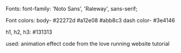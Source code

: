 Fonts: font-family: 'Noto Sans', 'Raleway', sans-serif;

Font colors: body- #22272d
                   #a12e08
                   #abb8c3
       dash color- #3e4146      

h1, h2, h3: #131313

used: 
animation effect code from the love running website tutorial